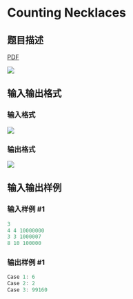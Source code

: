# Counting Necklaces

## 题目描述

[problemUrl]: https://uva.onlinejudge.org/index.php?option=com_onlinejudge&Itemid=8&category=602&page=show_problem&problem=4278

[PDF](https://uva.onlinejudge.org/external/126/p12600.pdf)

![](https://cdn.luogu.com.cn/upload/vjudge_pic/UVA12600/2460e2904e9849307eb4dbcf13ef6bba718b1e2b.png)

## 输入输出格式

### 输入格式

![](https://cdn.luogu.com.cn/upload/vjudge_pic/UVA12600/f85f138ee3d33b0b0ea93054241a2c12981aae68.png)

### 输出格式

![](https://cdn.luogu.com.cn/upload/vjudge_pic/UVA12600/b7a41002714053eca550e8ddf042877a6ce0e1f5.png)

## 输入输出样例

### 输入样例 #1

```cpp
3
4 4 10000000
3 3 1000007
8 10 100000
```


### 输出样例 #1

```cpp
Case 1: 6
Case 2: 2
Case 3: 99160
```


